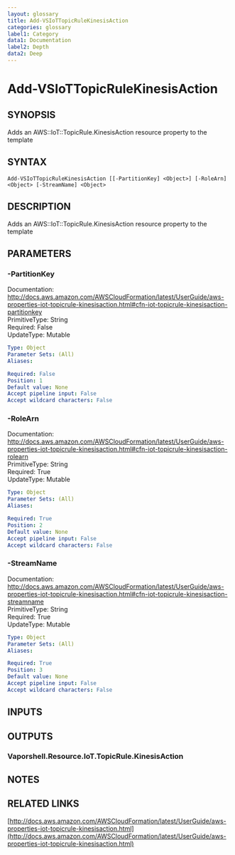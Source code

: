 ```yaml
---
layout: glossary
title: Add-VSIoTTopicRuleKinesisAction
categories: glossary
label1: Category
data1: Documentation
label2: Depth
data2: Deep
---
```


# Add-VSIoTTopicRuleKinesisAction

## SYNOPSIS
Adds an AWS::IoT::TopicRule.KinesisAction resource property to the template

## SYNTAX

```
Add-VSIoTTopicRuleKinesisAction [[-PartitionKey] <Object>] [-RoleArn] <Object> [-StreamName] <Object>
```

## DESCRIPTION
Adds an AWS::IoT::TopicRule.KinesisAction resource property to the template

## PARAMETERS

### -PartitionKey
Documentation: http://docs.aws.amazon.com/AWSCloudFormation/latest/UserGuide/aws-properties-iot-topicrule-kinesisaction.html#cfn-iot-topicrule-kinesisaction-partitionkey    
PrimitiveType: String    
Required: False    
UpdateType: Mutable

```yaml
Type: Object
Parameter Sets: (All)
Aliases: 

Required: False
Position: 1
Default value: None
Accept pipeline input: False
Accept wildcard characters: False
```

### -RoleArn
Documentation: http://docs.aws.amazon.com/AWSCloudFormation/latest/UserGuide/aws-properties-iot-topicrule-kinesisaction.html#cfn-iot-topicrule-kinesisaction-rolearn    
PrimitiveType: String    
Required: True    
UpdateType: Mutable

```yaml
Type: Object
Parameter Sets: (All)
Aliases: 

Required: True
Position: 2
Default value: None
Accept pipeline input: False
Accept wildcard characters: False
```

### -StreamName
Documentation: http://docs.aws.amazon.com/AWSCloudFormation/latest/UserGuide/aws-properties-iot-topicrule-kinesisaction.html#cfn-iot-topicrule-kinesisaction-streamname    
PrimitiveType: String    
Required: True    
UpdateType: Mutable

```yaml
Type: Object
Parameter Sets: (All)
Aliases: 

Required: True
Position: 3
Default value: None
Accept pipeline input: False
Accept wildcard characters: False
```

## INPUTS

## OUTPUTS

### Vaporshell.Resource.IoT.TopicRule.KinesisAction

## NOTES

## RELATED LINKS

[http://docs.aws.amazon.com/AWSCloudFormation/latest/UserGuide/aws-properties-iot-topicrule-kinesisaction.html](http://docs.aws.amazon.com/AWSCloudFormation/latest/UserGuide/aws-properties-iot-topicrule-kinesisaction.html)

